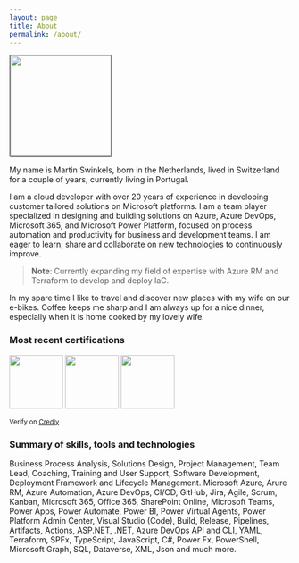 ```yaml
---
layout: page
title: About
permalink: /about/
---
```


<img style="border-radius: 3px; border-color: gray; border-style: solid; border-width: 2px" src="https://msc365.eu/assets/img/msc365-profile.jpg" width="180px">

<br>

My name is Martin Swinkels, born in the Netherlands, lived in Switzerland for a couple of years, currently living in Portugal.

I am a cloud developer with over 20 years of experience in developing customer tailored solutions on Microsoft platforms. I am a team player specialized in designing and building solutions on Azure, Azure DevOps, Microsoft 365, and Microsoft Power Platform, focused on process automation and productivity for business and development teams. I am eager to learn, share and collaborate on new technologies to continuously improve. 

> **Note**: Currently expanding my field of expertise with Azure RM and Terraform to develop and deploy IaC.

In my spare time I like to travel and discover new places with my wife on our e-bikes. Coffee keeps me sharp and I am always up for a nice dinner, especially when it is home cooked by my lovely wife.

### Most recent certifications

<img src="https://msc365.eu/assets/img/microsoft-power-platform-consultant.png" width="96"> <img src="https://msc365.eu/assets/img/microsoft-power-platform-developer.png" width="96"> <img src="https://msc365.eu/assets/img/microsoft365-developer.png" width="96"> 

<!--
Expired certifications
<img src="https://msc365.eu/assets/img/microsoft365-teams-administrator.png" width="96">  
-->

<small>Verify on [Credly](https://credly.com/users/mccmswinkels)</small>  

### Summary of skills, tools and technologies

Business Process Analysis, Solutions Design, Project Management, Team Lead, Coaching, Training and User Support, Software Development, Deployment Framework and Lifecycle Management. Microsoft Azure, Arure RM, Azure Automation, Azure DevOps, CI/CD, GitHub, Jira, Agile, Scrum, Kanban, Microsoft 365, Office 365, SharePoint Online, Microsoft Teams, Power Apps, Power Automate, Power BI, Power Virtual Agents, Power Platform Admin Center, Visual Studio (Code), Build, Release, Pipelines, Artifacts, Actions, ASP.NET, .NET, Azure DevOps API and CLI, YAML, Terraform, SPFx, TypeScript, JavaScript, C#, Power Fx, PowerShell, Microsoft Graph, SQL, Dataverse, XML, Json and much more.
